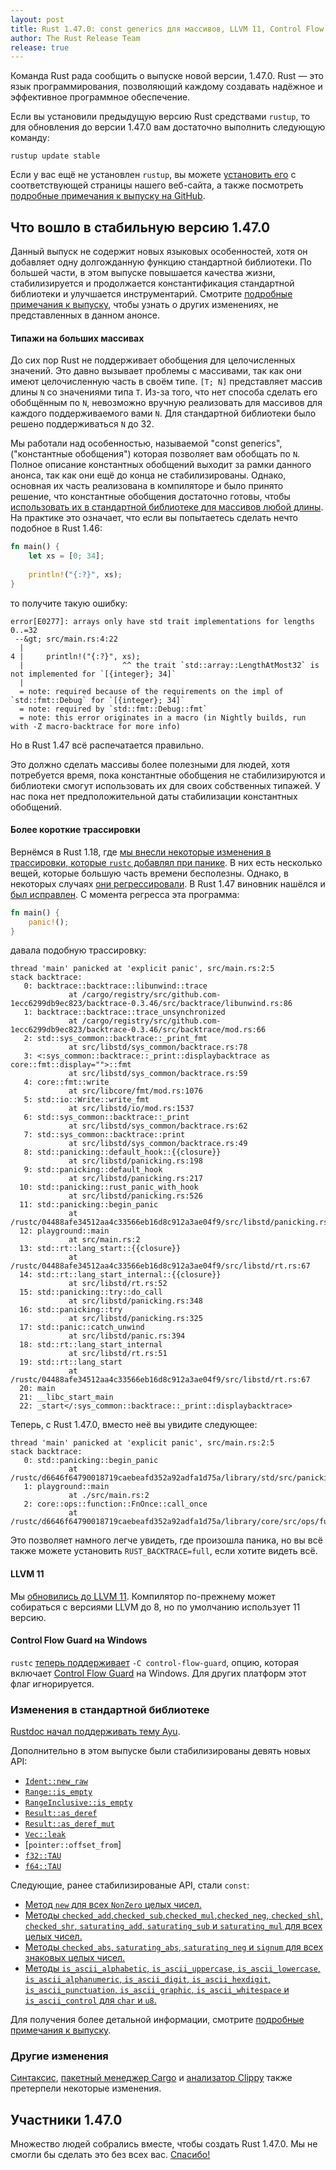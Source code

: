 ```yaml
---
layout: post
title: Rust 1.47.0: const generics для массивов, LLVM 11, Control Flow Guard и сокращение трассировок
author: The Rust Release Team
release: true
---
```


Команда Rust рада сообщить о выпуске новой версии, 1.47.0. Rust — это язык программирования, позволяющий каждому создавать надёжное и эффективное программное обеспечение.

Если вы установили предыдущую версию Rust средствами `rustup`, то для обновления до версии 1.47.0 вам достаточно выполнить следующую команду:

```console
rustup update stable
```

Если у вас ещё не установлен `rustup`, вы можете [установить его] с соответствующей страницы нашего веб-сайта, а также посмотреть [подробные примечания к выпуску на GitHub].

## Что вошло в стабильную версию 1.47.0

Данный выпуск не содержит новых языковых особенностей, хотя он добавляет одну долгожданную функцию стандартной библиотеки. По большей части, в этом выпуске повышается качества жизни, стабилизируется и продолжается константификация стандартной библиотеки и улучшается инструментарий. Смотрите [подробные примечания к выпуску](https://github.com/rust-lang/rust/blob/master/RELEASES.md#version-1470-2020-10-08), чтобы узнать о других изменениях, не представленных в данном анонсе.

#### Типажи на больших массивах

До сих пор Rust не поддерживает обобщения для целочисленных значений. Это давно вызывает проблемы с массивами, так как они имеют целочисленную часть в своём типе. `[T; N]` представляет массив длины `N` со значениями типа `T`. Из-за того, что нет способа сделать его обобщённым по `N`, невозможно вручную реализовать для массивов для каждого поддерживаемого вами `N`. Для стандартной библиотеки было решено поддерживаться `N` до 32.

Мы работали над особенностью, называемой "const generics", ("константные обобщения") которая позволяет вам обобщать по `N`. Полное описание константных обобщений выходит за рамки данного анонса, так как они ещё до конца не стабилизированы. Однако, основная их часть реализована в компиляторе и было принято решение, что константные обобщения достаточно готовы, чтобы [использовать их в стандартной библиотеке для массивов любой длины](https://github.com/rust-lang/rust/pull/74060/). На практике это означает, что если вы попытаетесь сделать нечто подобное в Rust 1.46:

```rust
fn main() {
    let xs = [0; 34];
    
    println!("{:?}", xs);
}
```

то получите такую ошибку:

```text
error[E0277]: arrays only have std trait implementations for lengths 0..=32
 --&gt; src/main.rs:4:22
  |
4 |     println!("{:?}", xs);
  |                      ^^ the trait `std::array::LengthAtMost32` is not implemented for `[{integer}; 34]`
  |
  = note: required because of the requirements on the impl of `std::fmt::Debug` for `[{integer}; 34]`
  = note: required by `std::fmt::Debug::fmt`
  = note: this error originates in a macro (in Nightly builds, run with -Z macro-backtrace for more info)
```

Но в Rust 1.47 всё распечатается правильно.

Это должно сделать массивы более полезными для людей, хотя потребуется время, пока константные обобщения не стабилизируются и библиотеки смогут использовать их для своих собственных типажей. У нас пока нет предположительной даты стабилизации константных обобщений.

#### Более короткие трассировки

Вернёмся в Rust 1.18, где [мы внесли некоторые изменения в трассировки, которые `rustc` добавлял при панике](https://github.com/rust-lang/rust/pull/38165). В них есть несколько вещей, которые большую часть времени бесполезны. Однако, в некоторых случаях [они регрессировали](https://github.com/rust-lang/rust/issues/47429). В Rust 1.47 виновник нашёлся и [был исправлен](https://github.com/rust-lang/rust/pull/75048). С момента регресса эта программа:

```rust
fn main() {
    panic!();
}
```

давала подобную трассировку:

```text
thread 'main' panicked at 'explicit panic', src/main.rs:2:5
stack backtrace:
   0: backtrace::backtrace::libunwind::trace
             at /cargo/registry/src/github.com-1ecc6299db9ec823/backtrace-0.3.46/src/backtrace/libunwind.rs:86
   1: backtrace::backtrace::trace_unsynchronized
             at /cargo/registry/src/github.com-1ecc6299db9ec823/backtrace-0.3.46/src/backtrace/mod.rs:66
   2: std::sys_common::backtrace::_print_fmt
             at src/libstd/sys_common/backtrace.rs:78
   3: <:sys_common::backtrace::_print::displaybacktrace as core::fmt::display="">::fmt
             at src/libstd/sys_common/backtrace.rs:59
   4: core::fmt::write
             at src/libcore/fmt/mod.rs:1076
   5: std::io::Write::write_fmt
             at src/libstd/io/mod.rs:1537
   6: std::sys_common::backtrace::_print
             at src/libstd/sys_common/backtrace.rs:62
   7: std::sys_common::backtrace::print
             at src/libstd/sys_common/backtrace.rs:49
   8: std::panicking::default_hook::{{closure}}
             at src/libstd/panicking.rs:198
   9: std::panicking::default_hook
             at src/libstd/panicking.rs:217
  10: std::panicking::rust_panic_with_hook
             at src/libstd/panicking.rs:526
  11: std::panicking::begin_panic
             at /rustc/04488afe34512aa4c33566eb16d8c912a3ae04f9/src/libstd/panicking.rs:456
  12: playground::main
             at src/main.rs:2
  13: std::rt::lang_start::{{closure}}
             at /rustc/04488afe34512aa4c33566eb16d8c912a3ae04f9/src/libstd/rt.rs:67
  14: std::rt::lang_start_internal::{{closure}}
             at src/libstd/rt.rs:52
  15: std::panicking::try::do_call
             at src/libstd/panicking.rs:348
  16: std::panicking::try
             at src/libstd/panicking.rs:325
  17: std::panic::catch_unwind
             at src/libstd/panic.rs:394
  18: std::rt::lang_start_internal
             at src/libstd/rt.rs:51
  19: std::rt::lang_start
             at /rustc/04488afe34512aa4c33566eb16d8c912a3ae04f9/src/libstd/rt.rs:67
  20: main
  21: __libc_start_main
  22: _start</:sys_common::backtrace::_print::displaybacktrace>
```

Теперь, с Rust 1.47.0, вместо неё вы увидите следующее:

```text
thread 'main' panicked at 'explicit panic', src/main.rs:2:5
stack backtrace:
   0: std::panicking::begin_panic
             at /rustc/d6646f64790018719caebeafd352a92adfa1d75a/library/std/src/panicking.rs:497
   1: playground::main
             at ./src/main.rs:2
   2: core::ops::function::FnOnce::call_once
             at /rustc/d6646f64790018719caebeafd352a92adfa1d75a/library/core/src/ops/function.rs:227
```

Это позволяет намного легче увидеть, где произошла паника, но вы всё также можете установить `RUST_BACKTRACE=full`, если хотите видеть всё.

#### LLVM 11

Мы [обновились до LLVM 11](https://github.com/rust-lang/rust/pull/73526/). Компилятор по-прежнему может собираться с версиями LLVM до 8, но по умолчанию использует 11 версию.

#### Control Flow Guard на Windows

`rustc` [теперь поддерживает](https://github.com/rust-lang/rust/pull/73893/) `-C control-flow-guard`, опцию, которая включает [Control Flow Guard](https://docs.microsoft.com/en-us/windows/win32/secbp/control-flow-guard) на Windows. Для других платформ этот флаг игнорируется.

### Изменения в стандартной библиотеке

[Rustdoc начал поддерживать тему Ayu](https://github.com/rust-lang/rust/pull/71237/).

Дополнительно в этом выпуске были стабилизированы девять новых API:

- [`Ident::new_raw`](https://doc.rust-lang.org/nightly/proc_macro/struct.Ident.html#method.new_raw)
- [`Range::is_empty`]
- [`RangeInclusive::is_empty`]
- [`Result::as_deref`]
- [`Result::as_deref_mut`]
- [`Vec::leak`]
- [`pointer::offset_from`]
- [`f32::TAU`]
- [`f64::TAU`]

Следующие, ранее стабилизированые API, стали `const`:

- [Метод `new` для всех `NonZero` целых чисел.]
- [Методы `checked_add`,`checked_sub`,`checked_mul`,`checked_neg`, `checked_shl`, `checked_shr`, `saturating_add`, `saturating_sub` и `saturating_mul` для всех целых чисел.](https://github.com/rust-lang/rust/pull/73858/)
- [Методы `checked_abs`, `saturating_abs`, `saturating_neg` и `signum`  для всех знаковых целых чисел.](https://github.com/rust-lang/rust/pull/73858/)
- [Методы `is_ascii_alphabetic`, `is_ascii_uppercase`, `is_ascii_lowercase`, `is_ascii_alphanumeric`, `is_ascii_digit`, `is_ascii_hexdigit`, `is_ascii_punctuation`, `is_ascii_graphic`, `is_ascii_whitespace` и `is_ascii_control` для `char` и `u8`.](https://github.com/rust-lang/rust/pull/73858/)

Для получения более детальной информации, смотрите [подробные примечания к выпуску](https://github.com/rust-lang/rust/blob/master/RELEASES.md#version-1470-2020-10-08).

### Другие изменения

[Синтаксис](https://github.com/rust-lang/rust/blob/master/RELEASES.md#version-1470-2020-10-08), [пакетный менеджер Cargo] и [анализатор Clippy] также претерпели некоторые изменения.

## Участники 1.47.0

Множество людей собрались вместе, чтобы создать Rust 1.47.0. Мы не смогли бы сделать это без всех вас. [Спасибо!](https://thanks.rust-lang.org/rust/1.47.0/)


[установить его]: https://www.rust-lang.org/tools/install
[подробные примечания к выпуску на GitHub]: https://github.com/rust-lang/rust/blob/master/RELEASES.md#version-1470-2020-10-08
[`Range::is_empty`]:  https://doc.rust-lang.org/nightly/proc_macro/struct.Ident.html#method.new_raw
[`RangeInclusive::is_empty`]: https://doc.rust-lang.org/nightly/std/ops/struct.Range.html#method.is_empty
[`Result::as_deref_mut`]: https://doc.rust-lang.org/nightly/std/ops/struct.RangeInclusive.html#method.is_empty
[`Result::as_deref`]: https://doc.rust-lang.org/nightly/std/result/enum.Result.html#method.as_deref_mut
[`Vec::leak`]: https://doc.rust-lang.org/nightly/std/result/enum.Result.html#method.as_deref
[`f32::TAU`]: https://doc.rust-lang.org/nightly/std/any/struct.TypeId.html#method.of
[`f64::TAU`]: https://doc.rust-lang.org/nightly/std/vec/struct.Vec.html#method.leak
[Метод `new` для всех `NonZero` целых чисел.]: https://doc.rust-lang.org/nightly/std/f32/consts/constant.TAU.html
[пакетный менеджер Cargo]: https://doc.rust-lang.org/nightly/std/f64/consts/constant.TAU.html
[анализатор Clippy]: https://github.com/rust-lang/rust/pull/73858/
